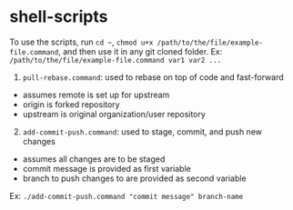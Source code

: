 # shell-scripts

To use the scripts, run `cd ~`, `chmod u+x /path/to/the/file/example-file.command`, and then use it in any git cloned folder. Ex: `/path/to/the/file/example-file.command var1 var2 ...`

1) `pull-rebase.command`: used to rebase on top of code and fast-forward
- assumes remote is set up for upstream
- origin is forked repository
- upstream is original organization/user repository

2) `add-commit-push.command`: used to stage, commit, and push new changes
- assumes all changes are to be staged
- commit message is provided as first variable
- branch to push changes to are provided as second variable

Ex: `./add-commit-push.command "commit message" branch-name`
